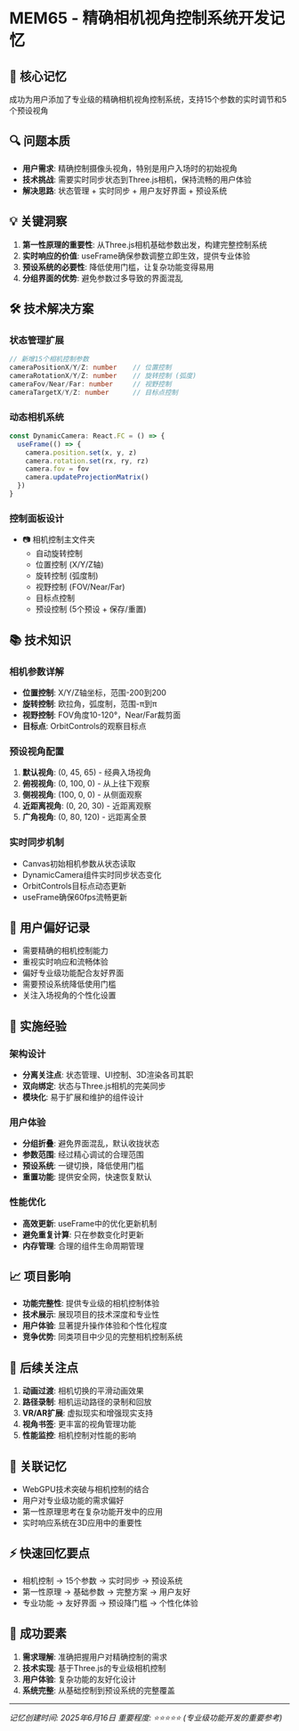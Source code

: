# MEM65 - 精确相机视角控制系统开发记忆

## 🧠 核心记忆
成功为用户添加了专业级的精确相机视角控制系统，支持15个参数的实时调节和5个预设视角

## 🔍 问题本质
- **用户需求**: 精确控制摄像头视角，特别是用户入场时的初始视角
- **技术挑战**: 需要实时同步状态到Three.js相机，保持流畅的用户体验
- **解决思路**: 状态管理 + 实时同步 + 用户友好界面 + 预设系统

## 💡 关键洞察
1. **第一性原理的重要性**: 从Three.js相机基础参数出发，构建完整控制系统
2. **实时响应的价值**: useFrame确保参数调整立即生效，提供专业体验
3. **预设系统的必要性**: 降低使用门槛，让复杂功能变得易用
4. **分组界面的优势**: 避免参数过多导致的界面混乱

## 🛠️ 技术解决方案
### 状态管理扩展
```typescript
// 新增15个相机控制参数
cameraPositionX/Y/Z: number    // 位置控制
cameraRotationX/Y/Z: number    // 旋转控制 (弧度)
cameraFov/Near/Far: number     // 视野控制
cameraTargetX/Y/Z: number      // 目标点控制
```

### 动态相机系统
```typescript
const DynamicCamera: React.FC = () => {
  useFrame(() => {
    camera.position.set(x, y, z)
    camera.rotation.set(rx, ry, rz)
    camera.fov = fov
    camera.updateProjectionMatrix()
  })
}
```

### 控制面板设计
- 📷 相机控制主文件夹
  - 自动旋转控制
  - 位置控制 (X/Y/Z轴)
  - 旋转控制 (弧度制)
  - 视野控制 (FOV/Near/Far)
  - 目标点控制
  - 预设控制 (5个预设 + 保存/重置)

## 📚 技术知识
### 相机参数详解
- **位置控制**: X/Y/Z轴坐标，范围-200到200
- **旋转控制**: 欧拉角，弧度制，范围-π到π
- **视野控制**: FOV角度10-120°，Near/Far裁剪面
- **目标点**: OrbitControls的观察目标点

### 预设视角配置
1. **默认视角**: (0, 45, 65) - 经典入场视角
2. **俯视视角**: (0, 100, 0) - 从上往下观察
3. **侧视视角**: (100, 0, 0) - 从侧面观察
4. **近距离视角**: (0, 20, 30) - 近距离观察
5. **广角视角**: (0, 80, 120) - 远距离全景

### 实时同步机制
- Canvas初始相机参数从状态读取
- DynamicCamera组件实时同步状态变化
- OrbitControls目标点动态更新
- useFrame确保60fps流畅更新

## 🎯 用户偏好记录
- 需要精确的相机控制能力
- 重视实时响应和流畅体验
- 偏好专业级功能配合友好界面
- 需要预设系统降低使用门槛
- 关注入场视角的个性化设置

## 🔧 实施经验
### 架构设计
- **分离关注点**: 状态管理、UI控制、3D渲染各司其职
- **双向绑定**: 状态与Three.js相机的完美同步
- **模块化**: 易于扩展和维护的组件设计

### 用户体验
- **分组折叠**: 避免界面混乱，默认收拢状态
- **参数范围**: 经过精心调试的合理范围
- **预设系统**: 一键切换，降低使用门槛
- **重置功能**: 提供安全网，快速恢复默认

### 性能优化
- **高效更新**: useFrame中的优化更新机制
- **避免重复计算**: 只在参数变化时更新
- **内存管理**: 合理的组件生命周期管理

## 📈 项目影响
- **功能完整性**: 提供专业级的相机控制体验
- **技术展示**: 展现项目的技术深度和专业性
- **用户体验**: 显著提升操作体验和个性化程度
- **竞争优势**: 同类项目中少见的完整相机控制系统

## 🚀 后续关注点
1. **动画过渡**: 相机切换的平滑动画效果
2. **路径录制**: 相机运动路径的录制和回放
3. **VR/AR扩展**: 虚拟现实和增强现实支持
4. **视角书签**: 更丰富的视角管理功能
5. **性能监控**: 相机控制对性能的影响

## 🔗 关联记忆
- WebGPU技术突破与相机控制的结合
- 用户对专业级功能的需求偏好
- 第一性原理思考在复杂功能开发中的应用
- 实时响应系统在3D应用中的重要性

## ⚡ 快速回忆要点
- 相机控制 → 15个参数 → 实时同步 → 预设系统
- 第一性原理 → 基础参数 → 完整方案 → 用户友好
- 专业功能 → 友好界面 → 预设降门槛 → 个性化体验

## 🎯 成功要素
1. **需求理解**: 准确把握用户对精确控制的需求
2. **技术实现**: 基于Three.js的专业级相机控制
3. **用户体验**: 复杂功能的友好化设计
4. **系统完整**: 从基础控制到预设系统的完整覆盖

---
*记忆创建时间: 2025年6月16日*
*重要程度: ⭐⭐⭐⭐⭐ (专业级功能开发的重要参考)*
